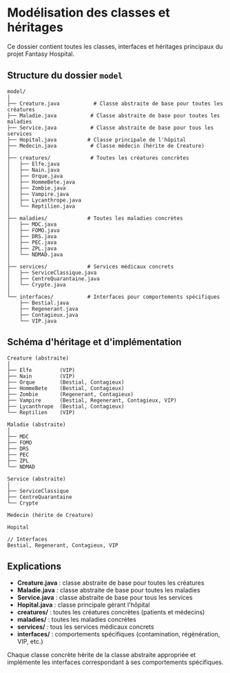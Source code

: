# Modélisation des classes et héritages

Ce dossier contient toutes les classes, interfaces et héritages principaux du projet Fantasy Hospital.

## Structure du dossier `model`

```
model/
│
├── Creature.java           # Classe abstraite de base pour toutes les créatures
├── Maladie.java           # Classe abstraite de base pour toutes les maladies
├── Service.java           # Classe abstraite de base pour tous les services
├── Hopital.java          # Classe principale de l'hôpital
├── Medecin.java           # Classe médecin (hérite de Creature)
│
├── creatures/             # Toutes les créatures concrètes
│   ├── Elfe.java
│   ├── Nain.java
│   ├── Orque.java
│   ├── HommeBete.java
│   ├── Zombie.java
│   ├── Vampire.java
│   ├── Lycanthrope.java
│   └── Reptilien.java
│
├── maladies/             # Toutes les maladies concrètes
│   ├── MDC.java
│   ├── FOMO.java
│   ├── DRS.java
│   ├── PEC.java
│   ├── ZPL.java
│   └── NDMAD.java
│
├── services/             # Services médicaux concrets
│   ├── ServiceClassique.java
│   ├── CentreQuarantaine.java
│   └── Crypte.java
│
└── interfaces/           # Interfaces pour comportements spécifiques
    ├── Bestial.java
    ├── Regenerant.java
    ├── Contagieux.java
    └── VIP.java
```

## Schéma d'héritage et d'implémentation

```
Creature (abstraite)
│
├── Elfe         (VIP)
├── Nain         (VIP)
├── Orque        (Bestial, Contagieux)
├── HommeBete    (Bestial, Contagieux)
├── Zombie       (Regenerant, Contagieux)
├── Vampire      (Bestial, Regenerant, Contagieux, VIP)
├── Lycanthrope  (Bestial, Contagieux)
└── Reptilien    (VIP)

Maladie (abstraite)
│
├── MDC
├── FOMO
├── DRS
├── PEC
├── ZPL
└── NDMAD

Service (abstraite)
│
├── ServiceClassique
├── CentreQuarantaine
└── Crypte

Medecin (hérite de Creature)

Hopital

// Interfaces
Bestial, Regenerant, Contagieux, VIP
```

## Explications

- **Creature.java** : classe abstraite de base pour toutes les créatures
- **Maladie.java** : classe abstraite de base pour toutes les maladies
- **Service.java** : classe abstraite de base pour tous les services
- **Hopital.java** : classe principale gérant l'hôpital
- **creatures/** : toutes les créatures concrètes (patients et médecins)
- **maladies/** : toutes les maladies concrètes
- **services/** : tous les services médicaux concrets
- **interfaces/** : comportements spécifiques (contamination, régénération, VIP, etc.)

Chaque classe concrète hérite de la classe abstraite appropriée et implémente les interfaces correspondant à ses comportements spécifiques.
